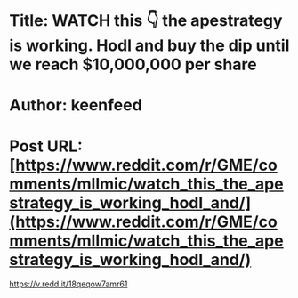 # Title: WATCH this 👇 the apestrategy is working. Hodl and buy the dip until we reach $10,000,000 per share
# Author: keenfeed
# Post URL: [https://www.reddit.com/r/GME/comments/mllmic/watch_this_the_apestrategy_is_working_hodl_and/](https://www.reddit.com/r/GME/comments/mllmic/watch_this_the_apestrategy_is_working_hodl_and/)


https://v.redd.it/18qeqow7amr61
